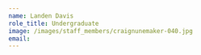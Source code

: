 ```yaml
---
name: Landen Davis
role_title: Undergraduate
image: /images/staff_members/craignunemaker-040.jpg
email:
---
```

